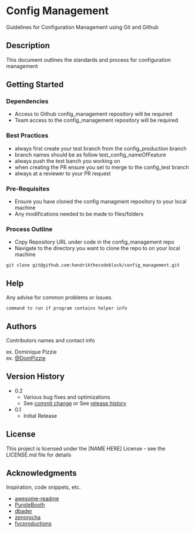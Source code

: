 # Config Management

Guidelines for Configuration Management using Git and Github

## Description

This document outlines the standards and process for configuration management

## Getting Started

### Dependencies

* Access to Github config_management repository will be required
* Team access to the config_management repository will be required

### Best Practices

* always first create your test branch from the config_production branch
* branch names should be as follow test_config_nameOfFeature
* always push the test banch you working on
* when creating the PR ensure you set to merge to the config_test branch
* always at a reviewer to your PR request

### Pre-Requisites 

* Ensure you have cloned the config managment repository to your local machine
* Any modifications needed to be made to files/folders

### Process Outline
* Copy Repository URL under code in the config_management repo
* Navigate to the directory you want to clone the repo to on your local machine
```
git clone git@github.com:hendrikthecodeblock/config_management.git
```

## Help

Any advise for common problems or issues.
```
command to run if program contains helper info
```

## Authors

Contributors names and contact info

ex. Dominique Pizzie  
ex. [@DomPizzie](https://twitter.com/dompizzie)

## Version History

* 0.2
    * Various bug fixes and optimizations
    * See [commit change]() or See [release history]()
* 0.1
    * Initial Release

## License

This project is licensed under the [NAME HERE] License - see the LICENSE.md file for details

## Acknowledgments

Inspiration, code snippets, etc.
* [awesome-readme](https://github.com/matiassingers/awesome-readme)
* [PurpleBooth](https://gist.github.com/PurpleBooth/109311bb0361f32d87a2)
* [dbader](https://github.com/dbader/readme-template)
* [zenorocha](https://gist.github.com/zenorocha/4526327)
* [fvcproductions](https://gist.github.com/fvcproductions/1bfc2d4aecb01a834b46)
